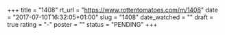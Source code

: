 +++
title = "1408"
rt_url = "https://www.rottentomatoes.com/m/1408"
date = "2017-07-10T16:32:05+01:00"
slug = "1408"
date_watched = ""
draft = true
rating = "-"
poster = ""
status = "PENDING"
+++